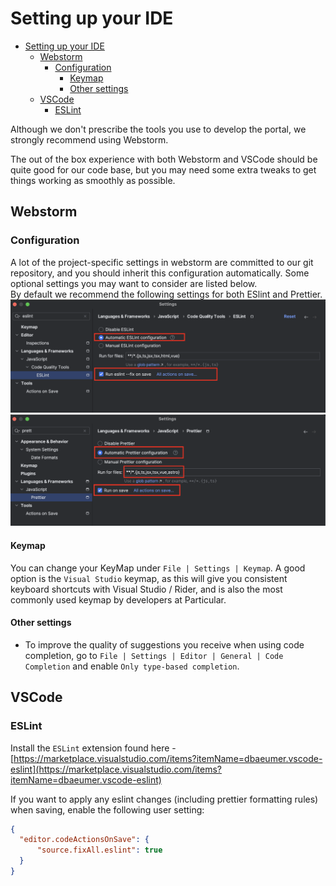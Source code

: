 # Setting up your IDE

- [Setting up your IDE](#setting-up-your-ide)
  - [Webstorm](#webstorm)
    - [Configuration](#configuration)
      - [Keymap](#keymap)
      - [Other settings](#other-settings)
  - [VSCode](#vscode)
    - [ESLint](#eslint)

Although we don't prescribe the tools you use to develop the portal, we strongly recommend using Webstorm.

The out of the box experience with both Webstorm and VSCode should be quite good for our code base, but you may need some extra tweaks to get things working as smoothly as possible.

## Webstorm

### Configuration

A lot of the project-specific settings in webstorm are committed to our git repository, and you should inherit this configuration automatically. Some optional settings you may want to consider are listed below.  
By default we recommend the following settings for both ESlint and Prettier.
![ESlint](webstorm-eslint.png)
![Prettier](webstorm-prettier.png)

#### Keymap

You can change your KeyMap under `File | Settings | Keymap`. A good option is the `Visual Studio` keymap, as this will give you consistent keyboard shortcuts with Visual Studio / Rider, and is also the most commonly used keymap by developers at Particular.

#### Other settings

- To improve the quality of suggestions you receive when using code completion, go to `File | Settings | Editor | General | Code Completion` and enable `Only type-based completion`.

## VSCode

### ESLint

Install the `ESLint` extension found here - [https://marketplace.visualstudio.com/items?itemName=dbaeumer.vscode-eslint](https://marketplace.visualstudio.com/items?itemName=dbaeumer.vscode-eslint)

If you want to apply any eslint changes (including prettier formatting rules) when saving, enable the following user setting:

```json
{
  "editor.codeActionsOnSave": {
      "source.fixAll.eslint": true
  }
}
```